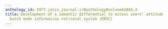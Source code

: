 ```yaml
---
anthology_id: 1977.jasis_journal-ir0anthology0volumeA28A5.4
title: Development of a semantic differential to access users' attitudes towards a
  batch mode information retrieval system (ERIC)
---
```


